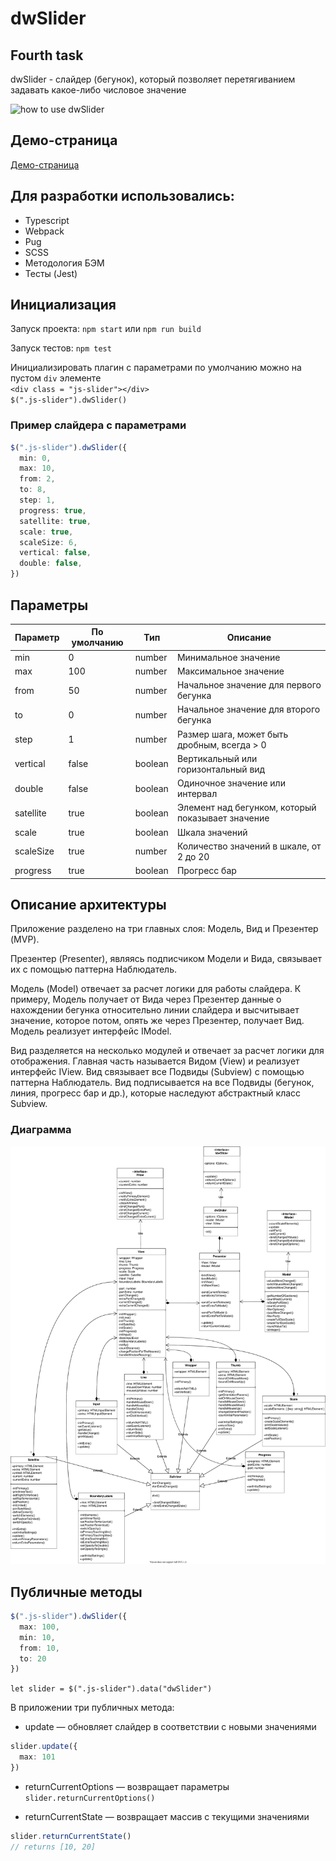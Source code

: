 # dwSlider
## Fourth task

dwSlider - слайдер (бегунок), который позволяет перетягиванием задавать какое-либо числовое значение

![how to use dwSlider](https://i.imgur.com/nYnrDDj.gif)

## Демо-страница

[Демо-страница](https://daswetter.github.io/4th/)

## Для разработки использовались:

* Typescript
* Webpack
* Pug
* SCSS
* Методология БЭМ
* Тесты (Jest)
## Инициализация

Запуск проекта: `npm start` или `npm run build`

Запуск тестов: `npm test`

Инициализировать плагин с параметрами по умолчанию можно на пустом `div` элементе  
`<div class = "js-slider"></div>`  
`$(".js-slider").dwSlider()`

### Пример слайдера с параметрами

```typescript
$(".js-slider").dwSlider({  
  min: 0,  
  max: 10,  
  from: 2,  
  to: 8,  
  step: 1,  
  progress: true,  
  satellite: true,  
  scale: true,  
  scaleSize: 6,  
  vertical: false,  
  double: false,  
})
```

## Параметры

Параметр | По умолчанию | Тип | Описание
--- | --- | --- | ---
min | 0 | number | Минимальное значение
max | 100 | number | Максимальное значение
from | 50 | number | Начальное значение для первого бегунка
to | 0 | number | Начальное значение для второго бегунка
step | 1 | number | Размер шага, может быть дробным, всегда > 0
vertical | false | boolean | Вертикальный или горизонтальный вид
double | false | boolean | Одиночное значение или интервал
satellite | true | boolean | Элемент над бегунком, который показывает значение
scale | true | boolean | Шкала значений
scaleSize | true | number | Количество значений в шкале, от 2 до 20
progress | true | boolean | Прогресс бар

## Описание архитектуры

Приложение разделено на три главных слоя: Модель, Вид и Презентер (MVP).

Презентер (Presenter), являясь подписчиком Модели и Вида, связывает их с помощью паттерна Наблюдатель.

Модель (Model) отвечает за расчет логики для работы слайдера. К примеру, Модель получает от Вида через Презентер данные о нахождении бегунка относительно линии слайдера и высчитывает значение, которое потом, опять же через Презентер, получает Вид. Модель реализует интерфейс IModel.

Вид разделяется на несколько модулей и отвечает за расчет логики для отображения. Главная часть называется Видом (View) и реализует интерфейс IView. Вид связывает все Подвиды (Subview) с помощью паттерна Наблюдатель. Вид подписывается на все Подвиды (бегунок, линия, прогресс бар и др.), которые наследуют абстрактный класс Subview.

### Диаграмма

![diagram](https://github.com/Daswetter/4th/blob/ts-branch/dwSlider.svg "Здесь диаграмма")

## Публичные методы

```typescript
$(".js-slider").dwSlider({
  max: 100,
  min: 10,
  from: 10,
  to: 20
})
```

`let slider = $(".js-slider").data("dwSlider")`

В приложении три публичных метода:

* update — обновляет слайдер в соответствии с новыми значениями

```typescript
slider.update({
  max: 101
})
```

* returnCurrentOptions — возвращает параметры  
`slider.returnCurrentOptions()`

* returnCurrentState — возвращает массив с текущими значениями  

```typescript
slider.returnCurrentState()
// returns [10, 20]
```
